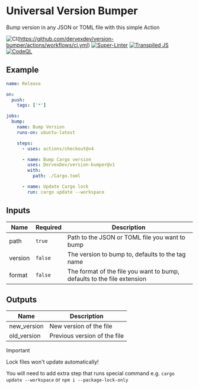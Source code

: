 # Universal Version Bumper

Bump version in any JSON or TOML file with this simple Action

![CI](https://github.com/dervexdev/version-bumper/actions/workflows/ci.yml/badge.svg)(https://github.com/dervexdev/version-bumper/actions/workflows/ci.yml)
[![Super-Linter](https://github.com/dervexdev/version-bumper/actions/workflows/linter.yml/badge.svg)](https://github.com/dervexdev/version-bumper/actions/workflows/linter.yml)
[![Transpiled JS](https://github.com/DervexDev/version-bumper/actions/workflows/dist.yml/badge.svg)](https://github.com/DervexDev/version-bumper/actions/workflows/dist.yml)
[![CodeQL](https://github.com/dervexdev/version-bumper/actions/workflows/codeql.yml/badge.svg)](https://github.com/dervexdev/version-bumper/actions/workflows/codeql.yml)

## Example

```yaml
name: Release

on:
  push:
    tags: ['*']

jobs:
  bump:
    name: Bump Version
    runs-on: ubuntu-latest

    steps:
      - uses: actions/checkout@v4

      - name: Bump Cargo version
        uses: DervexDev/version-bumper@v1
        with:
          path: ./Cargo.toml

      - name: Update Cargo lock
        run: cargo update --workspace
```

## Inputs

| Name    | Required | Description                                                             |
| ------- | -------- | ----------------------------------------------------------------------- |
| path    | `true`   | Path to the JSON or TOML file you want to bump                          |
| version | `false`  | The version to bump to, defaults to the tag name                        |
| format  | `false`  | The format of the file you want to bump, defaults to the file extension |

## Outputs

| Name        | Description                  |
| ----------- | ---------------------------- |
| new_version | New version of the file      |
| old_version | Previous version of the file |

> [!IMPORTANT]
>
> Lock files won't update automatically!
>
> You will need to add extra step that runs special command e.g.
> `cargo update --workspace` or `npm i --package-lock-only`
